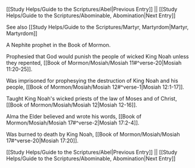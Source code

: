 [[Study Helps/Guide to the Scriptures/Abel|Previous Entry]]  ||  [[Study Helps/Guide to the Scriptures/Abominable, Abomination|Next Entry]]

 See also [[Study Helps/Guide to the Scriptures/Martyr, Martyrdom|Martyr, Martyrdom]]

 A Nephite prophet in the Book of Mormon.

 Prophesied that God would punish the people of wicked King Noah unless they repented, [[Book of Mormon/Mosiah/Mosiah 11#^verse-20|Mosiah 11:20-25]].

 Was imprisoned for prophesying the destruction of King Noah and his people, [[Book of Mormon/Mosiah/Mosiah 12#^verse-1|Mosiah 12:1-17]].

 Taught King Noah's wicked priests of the law of Moses and of Christ, [[Book of Mormon/Mosiah/Mosiah 12|Mosiah 12-16]].

 Alma the Elder believed and wrote his words, [[Book of Mormon/Mosiah/Mosiah 17#^verse-2|Mosiah 17:2-4]].

 Was burned to death by King Noah, [[Book of Mormon/Mosiah/Mosiah 17#^verse-20|Mosiah 17:20]].

[[Study Helps/Guide to the Scriptures/Abel|Previous Entry]]  ||  [[Study Helps/Guide to the Scriptures/Abominable, Abomination|Next Entry]]